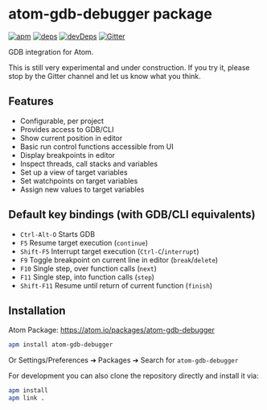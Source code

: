 # atom-gdb-debugger package
[![apm](https://img.shields.io/apm/v/atom-gdb-debugger.svg)](https://atom.io/packages/atom-gdb-debugger)
[![deps](https://david-dm.org/gsmcmullin/atom-gdb-debugger/status.svg)](https://david-dm.org/gsmcmullin/atom-gdb-debugger)
[![devDeps](https://david-dm.org/gsmcmullin/atom-gdb-debugger/dev-status.svg)](https://david-dm.org/gsmcmullin/atom-gdb-debugger?type=dev)
[![Gitter](https://badges.gitter.im/Join%20Chat.svg)](https://gitter.im/atom-gdb-debugger/Lobby)

GDB integration for Atom.

This is still very experimental and under construction.  If you try it, please
stop by the Gitter channel and let us know what you think.

## Features
* Configurable, per project
* Provides access to GDB/CLI
* Show current position in editor
* Basic run control functions accessible from UI
* Display breakpoints in editor
* Inspect threads, call stacks and variables
* Set up a view of target variables
* Set watchpoints on target variables
* Assign new values to target variables

## Default key bindings (with GDB/CLI equivalents)
* `Ctrl-Alt-O` Starts GDB
* `F5` Resume target execution (`continue`)
* `Shift-F5` Interrupt target execution (`Ctrl-C`/`interrupt`)
* `F9` Toggle breakpoint on current line in editor (`break`/`delete`)
* `F10` Single step, over function calls (`next`)
* `F11` Single step, into function calls (`step`)
* `Shift-F11` Resume until return  of current function (`finish`)

## Installation

Atom Package: https://atom.io/packages/atom-gdb-debugger

```bash
apm install atom-gdb-debugger
```

Or Settings/Preferences ➔ Packages ➔ Search for `atom-gdb-debugger`

For development you can also clone the repository directly and install it via:
```bash
apm install
apm link .
```
